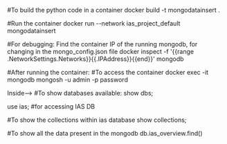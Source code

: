 #To build the python code in a container
docker build -t mongodatainsert .

#Run the container
docker run --network ias_project_default mongodatainsert

#For debugging: Find the container IP of the running mongodb, for changing in the mongo_config.json file
docker inspect -f '{{range .NetworkSettings.Networks}}{{.IPAddress}}{{end}}' mongodb


#After running the container:
#To access the container
docker exec -it mongodb mongosh -u admin -p password


Inside-->
#To show databases available:
show dbs;

use ias; #for accessing IAS DB

#To show the collections within ias database
show collections; 

#To show all the data present in the mongodb
db.ias_overview.find()

